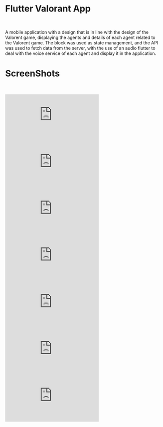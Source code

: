 <h1> Flutter Valorant App </h1>

</br>

<p>A mobile application with a design that is in line with the design of the Valorent game, displaying the agents and details of each agent related to the Valorent game. The block was used as state management, and the API was used to fetch data from the server, with the use of an audio flutter to deal with the voice service of each agent and display it in the application.</p>

<h1> ScreenShots </h1>

</br>

![ScreenShot](https://github.com/Ebrahim1133/Flutter-Valorant-App/edit/master/README.md)
![ScreenShot](https://github.com/Ebrahim1133/Flutter-Valorant-App/edit/master/README.md)
![ScreenShot](https://github.com/Ebrahim1133/Flutter-Valorant-App/edit/master/README.md)
![ScreenShot](https://github.com/Ebrahim1133/Flutter-Valorant-App/edit/master/README.md)
![ScreenShot](https://github.com/Ebrahim1133/Flutter-Valorant-App/edit/master/README.md)
![ScreenShot](https://github.com/Ebrahim1133/Flutter-Valorant-App/edit/master/README.md)
![ScreenShot](https://github.com/Ebrahim1133/Flutter-Valorant-App/edit/master/README.md)
